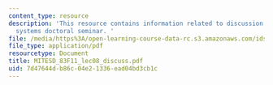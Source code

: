 ```yaml
---
content_type: resource
description: 'This resource contains information related to discussion notes on engineering
  systems doctoral seminar. '
file: /media/https%3A/open-learning-course-data-rc.s3.amazonaws.com/ids-900-doctoral-seminar-in-engineering-systems-fall-2011/7d47644db86c04e21336ead04bd3cb1c_MITESD_83F11_lec08_discuss.pdf
file_type: application/pdf
resourcetype: Document
title: MITESD_83F11_lec08_discuss.pdf
uid: 7d47644d-b86c-04e2-1336-ead04bd3cb1c
---
```


